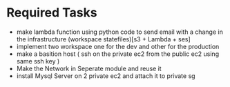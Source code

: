 # Required Tasks
- make lambda function using python code to send email with a change in the infrastructure (workspace statefiles)[s3 + Lambda + ses]
- implement two workspace one for the dev and other for the production
- make a basition host ( ssh on the private ec2 from the public ec2 using same ssh key )
- Make the Network in Seperate module and reuse it 
- install Mysql Server on 2 private ec2 and attach it to private sg 

